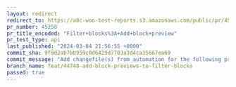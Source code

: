 ```yaml
---
layout: redirect
redirect_to: https://a8c-woo-test-reports.s3.amazonaws.com/public/pr/45258/api/index.html
pr_number: 45258
pr_title_encoded: "Filter+blocks%3A+Add+block+preview"
pr_test_type: api
last_published: "2024-03-04 21:56:55 +0000"
commit_sha: 9f9d2ab7bb959c0d6429d7703a3d4ca35667ea69
commit_message: "Add changefile(s) from automation for the following project(s): wooco…"
branch_name: feat/44748-add-block-previews-to-filter-blocks
passed: true
---
```

